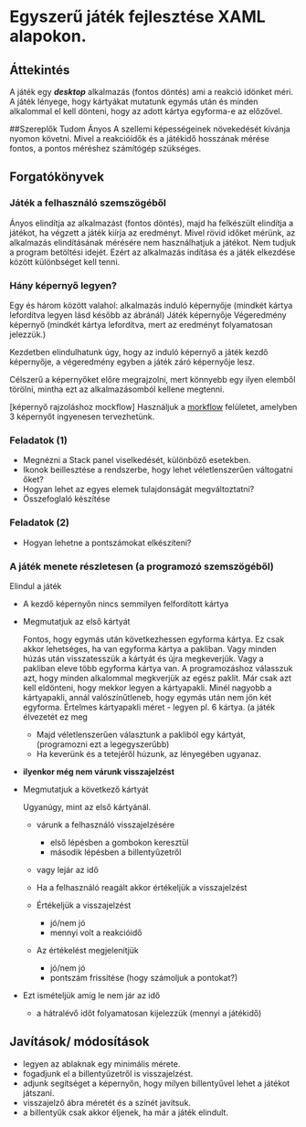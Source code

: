 ﻿# Egyszerű játék fejlesztése XAML alapokon.

## Áttekintés

A játék egy ***desktop*** alkalmazás (fontos döntés) ami a reakció idönket méri.
A játék lényege, hogy kártyákat mutatunk egymás után és minden alkalommal el kell dönteni, hogy az adott kártya egyforma-e az előzővel.

##Szereplők
Tudom Ányos
A szellemi képességeinek növekedését kívánja nyomon követni. Mivel a reakcióidők és a játékidő hosszának mérése fontos, a pontos méréshez számítógép szükséges.


## Forgatókönyvek

### Játék a felhasználó szemszögéből
Ányos elindítja az alkalmazást (fontos döntés), majd ha felkészült elindítja a játékot, ha végzett a játék kiírja az eredményt.
Mivel rövid időket mérünk, az alkalmazás elindításának mérésére nem használhatjuk a játékot. Nem tudjuk a program betöltési idejét. Ezért az alkalmazás indítása és a játék elkezdése között különbséget kell tenni.

### Hány képernyő legyen?
Egy és három között valahol:
alkalmazás induló képernyője  (mindkét kártya lefordítva legyen lásd később az ábránál)
Játék képernyője
Végeredmény képernyő (mindkét kártya lefordítva, mert az eredményt folyamatosan jelezzük.)

Kezdetben elindulhatunk úgy, hogy az induló képernyő a játék kezdő képernyője, a végeredmény egyben a játék záró képernyője lesz.

Célszerű a képernyőket előre megrajzolni, mert könnyebb egy ilyen elemből törölni, mintha ezt az alkalmazásomból kellene megtenni.

[képernyő rajzoláshoz mockflow]
Használjuk a [morkflow](https://mockflow.com) felületet, amelyben 3 képernyőt ingyenesen tervezhetünk.

### Feladatok (1)
- Megnézni a Stack panel viselkedését, különböző esetekben.
- Ikonok beillesztése a rendszerbe, hogy lehet véletlenszerűen váltogatni őket?
- Hogyan lehet az egyes elemek tulajdonságát megváltoztatni?
- Összefoglaló készítése 

### Feladatok (2)
 - Hogyan lehetne a pontszámokat elkészíteni?

### A játék menete részletesen (a programozó szemszögéből)

Elindul a játék
- A kezdő képernyőn nincs semmilyen felfordított kártya
- Megmutatjuk az első kártyát
  
    Fontos, hogy egymás után következhessen egyforma kártya. Ez csak akkor lehetséges, ha van egyforma kártya a pakliban. Vagy minden húzás után visszatesszük a kártyát és újra megkeverjük. Vagy a pakliban eleve több egyforma kártya van.
    A programozáshoz válasszuk azt, hogy minden alkalommal megkverjük az egész paklit.
    Már csak azt kell eldönteni, hogy mekkor legyen a kártyapakli. Minél nagyobb a kártyapakli, annál valószínűtleneb, hogy egymás után nem jön két egyforma. 
    Értelmes kártyapakli méret - legyen pl. 6 kártya. (a játék élvezetét ez meg
    
    - Majd véletlenszerűen választunk a pakliból egy kártyát, (programozni ezt a legegyszerűbb)
    - Ha keverünk és a tetejéről húzunk, az lényegében ugyanaz.

- **ilyenkor még nem várunk visszajelzést**
  
- Megmutatjuk a következő kártyát

   Ugyanúgy, mint az első kártyánál.  

  - várunk a felhasználó visszajelzésére
    - első lépésben a gombokon keresztül
    - második lépésben a billentyűzetről

  - vagy lejár az idő
  - Ha a felhasználó reagált akkor értékeljük a visszajelzést
  - Értékeljük a visszajelzést
    - jó/nem jó 
    - mennyi volt a reakcióidő
  - Az értékelést megjelenítjük
    - jó/nem jó
    - pontszám frissítése (hogy számoljuk a pontokat?)
- Ezt ismételjük amíg le nem jár az idő 
  - a hátralévő időt folyamatosan kijelezzük (mennyi a játékidő)

## Javítások/ módosítások

- legyen az ablaknak egy minimális mérete.
- fogadjunk el a billentyűzetről is visszajelzést.
- adjunk segítséget a képernyőn, hogy milyen billentyűvel lehet a játékot játszani.
- visszajelző ábra méretét és a színét javítsuk.
- a billentyűk csak akkor éljenek, ha már a játék elindult.





